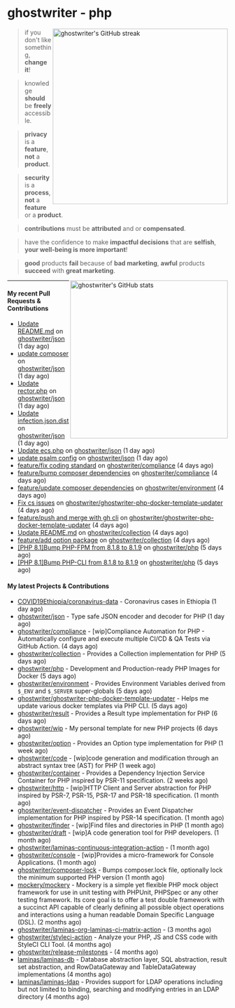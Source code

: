 # ghostwriter - php

<img alt="ghostwriter's GitHub streak" width="400px" align="right" src="https://github-readme-streak-stats.herokuapp.com/?cache_seconds=1800&user=ghostwriter">

> if you don't like something, **change it**!

> knowledge **should** be **freely** accessible.

> **privacy** is a **feature**, **not** a **product**.

> **security** is a **process**, **not** a **feature** or a **product**.

> **contributions** must be **attributed** and or **compensated**.

> have the confidence to make **impactful decisions** that are **selfish**, **your well-being is more important**!

> **good** products **fail** because of **bad marketing**, **awful** products **succeed** with **great marketing**.

<img alt="ghostwriter's GitHub stats" width="360px" align="right" src="https://github-readme-stats.vercel.app/api?cache_seconds=1800&username=ghostwriter&show_icons=true&count_private=true&hide_title=true&hide_rank=true&icon_color=333">

---

#### My recent Pull Requests & Contributions

- [Update README.md](https://github.com/ghostwriter/json/pull/7) on [ghostwriter/json](https://github.com/ghostwriter/json) (1 day ago)
- [update composer](https://github.com/ghostwriter/json/pull/6) on [ghostwriter/json](https://github.com/ghostwriter/json) (1 day ago)
- [Update rector.php](https://github.com/ghostwriter/json/pull/5) on [ghostwriter/json](https://github.com/ghostwriter/json) (1 day ago)
- [Update infection.json.dist](https://github.com/ghostwriter/json/pull/4) on [ghostwriter/json](https://github.com/ghostwriter/json) (1 day ago)
- [Update ecs.php](https://github.com/ghostwriter/json/pull/3) on [ghostwriter/json](https://github.com/ghostwriter/json) (1 day ago)
- [update psalm config](https://github.com/ghostwriter/json/pull/2) on [ghostwriter/json](https://github.com/ghostwriter/json) (1 day ago)
- [feature/fix coding standard](https://github.com/ghostwriter/compliance/pull/15) on [ghostwriter/compliance](https://github.com/ghostwriter/compliance) (4 days ago)
- [feature/bump composer dependencies](https://github.com/ghostwriter/compliance/pull/14) on [ghostwriter/compliance](https://github.com/ghostwriter/compliance) (4 days ago)
- [feature/update composer dependencies](https://github.com/ghostwriter/environment/pull/6) on [ghostwriter/environment](https://github.com/ghostwriter/environment) (4 days ago)
- [Fix cs issues](https://github.com/ghostwriter/ghostwriter-php-docker-template-updater/pull/4) on [ghostwriter/ghostwriter-php-docker-template-updater](https://github.com/ghostwriter/ghostwriter-php-docker-template-updater) (4 days ago)
- [feature/push and merge with gh cli](https://github.com/ghostwriter/ghostwriter-php-docker-template-updater/pull/3) on [ghostwriter/ghostwriter-php-docker-template-updater](https://github.com/ghostwriter/ghostwriter-php-docker-template-updater) (4 days ago)
- [Update README.md](https://github.com/ghostwriter/collection/pull/4) on [ghostwriter/collection](https://github.com/ghostwriter/collection) (4 days ago)
- [feature/add option package](https://github.com/ghostwriter/collection/pull/3) on [ghostwriter/collection](https://github.com/ghostwriter/collection) (4 days ago)
- [[PHP 8.1]Bump PHP-FPM from 8.1.8 to 8.1.9](https://github.com/ghostwriter/php/pull/125) on [ghostwriter/php](https://github.com/ghostwriter/php) (5 days ago)
- [[PHP 8.1]Bump PHP-CLI from 8.1.8 to 8.1.9](https://github.com/ghostwriter/php/pull/124) on [ghostwriter/php](https://github.com/ghostwriter/php) (5 days ago)

#### My latest Projects & Contributions

- [COVID19Ethiopia/coronavirus-data](https://github.com/COVID19Ethiopia/coronavirus-data) - Coronavirus cases in Ethiopia (1 day ago)
- [ghostwriter/json](https://github.com/ghostwriter/json) - Type safe JSON encoder and decoder for PHP (1 day ago)
- [ghostwriter/compliance](https://github.com/ghostwriter/compliance) - [wip]Compliance Automation for PHP - Automatically configure and execute multiple CI/CD &amp; QA Tests via GitHub Action. (4 days ago)
- [ghostwriter/collection](https://github.com/ghostwriter/collection) - Provides a Collection implementation for PHP (5 days ago)
- [ghostwriter/php](https://github.com/ghostwriter/php) - Development and Production-ready PHP Images for Docker (5 days ago)
- [ghostwriter/environment](https://github.com/ghostwriter/environment) - Provides Environment Variables derived from `$_ENV` and `$_SERVER` super-globals (5 days ago)
- [ghostwriter/ghostwriter-php-docker-template-updater](https://github.com/ghostwriter/ghostwriter-php-docker-template-updater) - Helps me update various docker templates via PHP CLI. (5 days ago)
- [ghostwriter/result](https://github.com/ghostwriter/result) - Provides a Result type implementation for PHP (6 days ago)
- [ghostwriter/wip](https://github.com/ghostwriter/wip) - My personal template for new PHP projects (6 days ago)
- [ghostwriter/option](https://github.com/ghostwriter/option) - Provides an Option type implementation for PHP (1 week ago)
- [ghostwriter/code](https://github.com/ghostwriter/code) - [wip]code generation and modification through an abstract syntax tree (AST) for PHP (1 week ago)
- [ghostwriter/container](https://github.com/ghostwriter/container) - Provides a Dependency Injection Service Container for PHP inspired by PSR-11 specification. (2 weeks ago)
- [ghostwriter/http](https://github.com/ghostwriter/http) - [wip]HTTP Client and Server abstraction for PHP inspired by PSR-7, PSR-15, PSR-17 and PSR-18 specification. (1 month ago)
- [ghostwriter/event-dispatcher](https://github.com/ghostwriter/event-dispatcher) - Provides an Event Dispatcher implementation for PHP inspired by PSR-14 specification. (1 month ago)
- [ghostwriter/finder](https://github.com/ghostwriter/finder) - [wip]Find files and directories in PHP (1 month ago)
- [ghostwriter/draft](https://github.com/ghostwriter/draft) - [wip]A code generation tool for PHP developers. (1 month ago)
- [ghostwriter/laminas-continuous-integration-action](https://github.com/ghostwriter/laminas-continuous-integration-action) -  (1 month ago)
- [ghostwriter/console](https://github.com/ghostwriter/console) - [wip]Provides a micro-framework for Console Applications. (1 month ago)
- [ghostwriter/composer-lock](https://github.com/ghostwriter/composer-lock) - Bumps composer.lock file, optionally lock the minimum supported PHP version (1 month ago)
- [mockery/mockery](https://github.com/mockery/mockery) - Mockery is a simple yet flexible PHP mock object framework for use in unit testing with PHPUnit, PHPSpec or any other testing framework. Its core goal is to offer a test double framework with a succinct API capable of clearly defining all possible object operations and interactions using a human readable Domain Specific Language (DSL). (2 months ago)
- [ghostwriter/laminas-org-laminas-ci-matrix-action](https://github.com/ghostwriter/laminas-org-laminas-ci-matrix-action) -  (3 months ago)
- [ghostwriter/styleci-action](https://github.com/ghostwriter/styleci-action) - Analyze your PHP, JS and CSS code with StyleCI CLI Tool. (4 months ago)
- [ghostwriter/release-milestones](https://github.com/ghostwriter/release-milestones) -  (4 months ago)
- [laminas/laminas-db](https://github.com/laminas/laminas-db) - Database abstraction layer, SQL abstraction, result set abstraction, and RowDataGateway and TableDataGateway implementations (4 months ago)
- [laminas/laminas-ldap](https://github.com/laminas/laminas-ldap) - Provides support for LDAP operations including but not limited to binding, searching and modifying entries in an LDAP directory (4 months ago)
